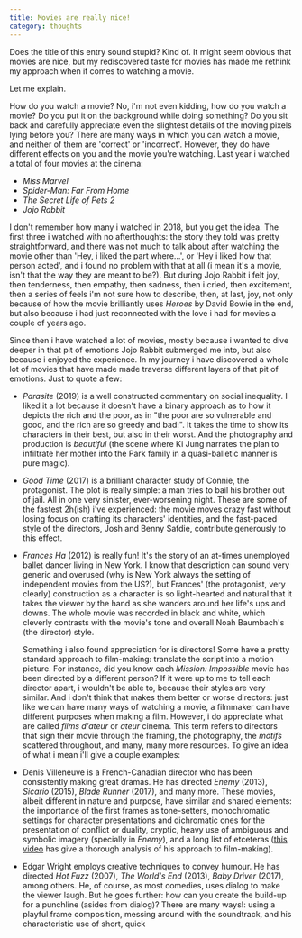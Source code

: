 ```yaml
---
title: Movies are really nice!
category: thoughts
---
```


Does the title of this entry sound stupid? Kind of. It might seem obvious that movies are nice, but my rediscovered taste for movies has made me rethink my approach when it comes to watching a movie.

Let me explain.

How do you watch a movie? No, i'm not even kidding, how do you watch a movie? Do you put it on the background while doing something? Do you sit back and carefully appreciate even the slightest details of the moving pixels lying before you? There are many ways in which you can watch a movie, and neither of them are 'correct' or 'incorrect'. However, they do have different effects on you and the movie you're watching.
Last year i watched a total of four movies at the cinema:
* *Miss Marvel*
* *Spider-Man: Far From Home*
* *The Secret Life of Pets 2* 
* *Jojo Rabbit*

I don't remember how many i watched in 2018, but you get the idea. The first three i watched with no afterthoughts: the story they told was pretty straightforward, and there was not much to talk about after watching the movie other than 'Hey, i liked the part where...', or 'Hey i liked how that person acted', and i found no problem with that at all (i mean it's a movie, isn't that the way they are meant to be?). But during Jojo Rabbit i felt joy, then tenderness, then empathy, then sadness, then i cried, then excitement, then a series of feels i'm not sure how to describe, then, at last, joy, not only because of how the movie brilliantly uses *Heroes* by David Bowie in the end, but also because i had just reconnected with the love i had for movies a couple of years ago.

Since then i have watched a lot of movies, mostly because i wanted to dive deeper in that pit of emotions Jojo Rabbit submerged me into, but also because i enjoyed the experience. In my journey i have discovered a whole lot of movies that have made made traverse different layers of that pit of emotions. Just to quote a few:


* *Parasite* (2019) is a well constructed commentary on social inequality. I liked it a lot because it doesn't have a binary approach as to how it depicts the rich and the poor, as in "the poor are so vulnerable and good, and the rich are so greedy and bad!". It takes the time to show its characters in their best, but also in their worst. And the photography and production is *beautiful* (the scene where Ki Jung narrates the plan to infiltrate her mother into the Park family in a quasi-balletic manner is pure magic).

* *Good Time* (2017) is a brilliant character study of Connie, the protagonist. The plot is really simple: a man tries to bail his brother out of jail. All in one very sinister, ever-worsening night. These are some of the fastest 2h(ish) i've experienced: the movie moves crazy fast without losing focus on crafting its characters' identities, and the  fast-paced style of the directors, Josh and Benny Safdie, contribute generously to this effect.

* *Frances Ha* (2012) is really fun! It's the story of an at-times unemployed ballet dancer living in New York. I know that description can sound very generic and overused (why is New York always the setting of independent movies from the US?), but Frances' (the protagonist, very clearly) construction as a character is so light-hearted and natural that it takes the viewer by the hand as she wanders around her life's ups and downs. The whole movie was recorded in black and white, which cleverly contrasts with the movie's tone and overall Noah Baumbach's (the director) style.

    Something i also found appreciation for is directors! Some have a pretty standard approach to film-making: translate the script into a motion picture. For instance, did you know each *Mission: Impossible* movie has been directed by a different person? If it were up to me to tell each director apart, i wouldn't be able to, because their styles are very similar. And i don't think that makes them better or worse directors: just like we can have many ways of watching a movie, a filmmaker can have different purposes when making a film.
    However, i do appreciate what are called *films d'ateur* or *ateur* cinema. This term refers to directors that sign their movie through the framing, the photography, the *motifs* scattered throughout, and many, many more resources. To give an idea of what i mean i'll give a couple examples:

* Denis Villeneuve is a French-Canadian director who has been consistently making great dramas. He has directed *Enemy* (2013), *Sicario* (2015), *Blade Runner* (2017), and many more. These movies, albeit different in nature and purpose, have similar and shared elements: the importance of the first frames as tone-setters, monochromatic settings for character presentations and dichromatic ones for the presentation of conflict or duality, cryptic, heavy use of ambiguous and symbolic imagery (specially in *Enemy*), and a long list of etceteras ([this video](https://www.youtube.com/watch?v=FYvimGit3nQ&t=539s) has give a thorough analysis of his approach to film-making).

* Edgar Wright employs creative techniques to convey humour. He has directed *Hot Fuzz* (2007), *The World's End* (2013), *Baby Driver* (2017), among others. He, of course, as most comedies, uses dialog to make the viewer laugh. But he goes further: how can you create the build-up for a punchline (asides from dialog)? There are many ways!: using a playful frame composition, messing around  with the soundtrack, and his characteristic use of short, quick  
